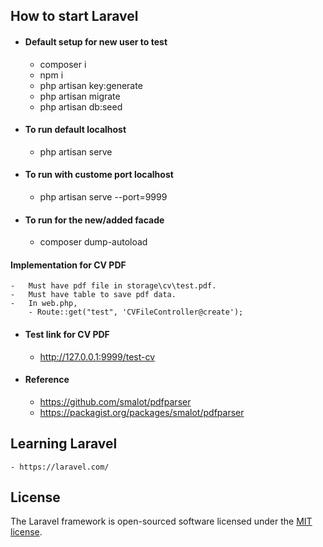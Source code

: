## How to start Laravel

-   #### Default setup for new user to test
    -   composer i
    -   npm i
    -   php artisan key:generate
    -   php artisan migrate
    -   php artisan db:seed
-   #### To run default localhost
    -   php artisan serve
-   #### To run with custome port localhost
    -   php artisan serve --port=9999
-   #### To run for the new/added facade
    -   composer dump-autoload

#### Implementation for CV PDF

    -   Must have pdf file in storage\cv\test.pdf.
    -   Must have table to save pdf data.
    -   In web.php,
        - Route::get("test", 'CVFileController@create');

-   #### Test link for CV PDF

    -   http://127.0.0.1:9999/test-cv

-   #### Reference
    -   https://github.com/smalot/pdfparser
    -   https://packagist.org/packages/smalot/pdfparser

## Learning Laravel

    - https://laravel.com/

## License

The Laravel framework is open-sourced software licensed under the [MIT license](https://opensource.org/licenses/MIT).
